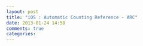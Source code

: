 ```yaml
---
layout: post
title: "iOS : Automatic Counting Reference - ARC"
date: 2013-01-24 14:58
comments: true
categories: 
---
```

